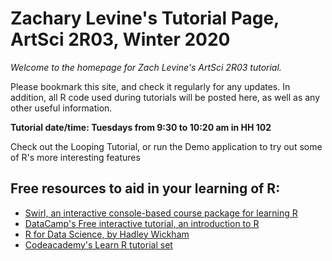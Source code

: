 # **Zachary Levine's Tutorial Page, ArtSci 2R03, Winter 2020**
*Welcome to the homepage for Zach Levine's ArtSci 2R03 tutorial.*

 Please bookmark this site, and check it regularly for any updates. In addition, all R code used during tutorials will be posted here, as well as any other useful information.

**Tutorial date/time:  Tuesdays from 9:30 to 10:20 am in HH 102**


Check out the Looping Tutorial, or run the Demo application to try out some of R's more interesting features

## Free resources to aid in your learning of R:

 - [Swirl, an interactive console-based course package for learning R](https://swirlstats.com/)
 - [DataCamp's Free interactive tutorial, an introduction to R](https://www.datacamp.com/courses/free-introduction-to-r)
 - [R for Data Science, by Hadley Wickham](https://r4ds.had.co.nz/)
 -  [Codeacademy's Learn R tutorial set](https://www.codecademy.com/learn/learn-r)

